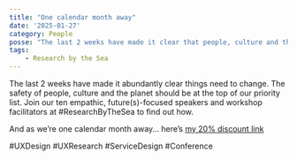 ```yaml
---
title: "One calendar month away"
date: '2025-01-27'
category: People
posse: "The last 2 weeks have made it clear that people, culture and the planet should be at the top of our priority list. Join the ten empathic, future(s)-focused speakers and workshop facilitators at #ResearchByTheSea to find out how."
tags:
    - Research by the Sea
---
```


The last 2 weeks have made it abundantly clear things need to change. The safety of people, culture and the planet should be at the top of our priority list. Join our ten empathic, future(s)-focused speakers and workshop facilitators at #ResearchByTheSea to find out how.

And as we’re one calendar month away… here’s [my 20% discount link](https://ti.to/clearleft/researchbythesea2025/discount/JOINBENJAMIN)

#UXDesign #UXResearch #ServiceDesign #Conference